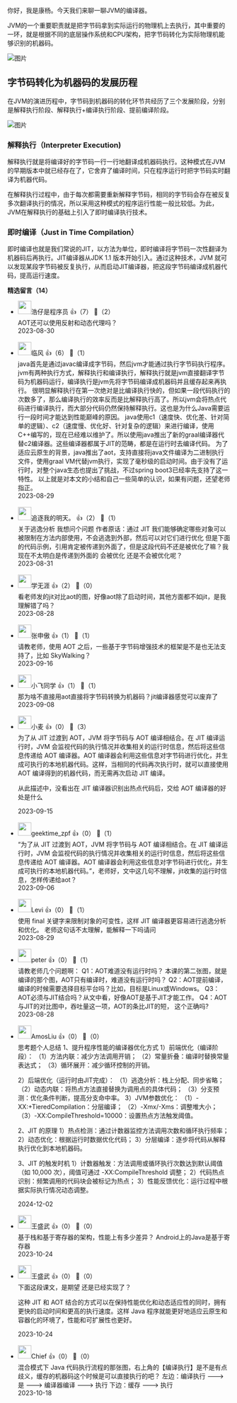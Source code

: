 你好，我是康杨。今天我们来聊一聊JVM的编译器。

JVM的一个重要职责就是把字节码拿到实际运行的物理机上去执行，其中重要的一环，就是根据不同的底层操作系统和CPU架构，把字节码转化为实际物理机能够识别的机器码。

![图片](https://static001.geekbang.org/resource/image/yy/b2/yy3970yy80b5749a167747b6905216b2.png?wh=1920x607)

## 字节码转化为机器码的发展历程

在JVM的演进历程中，字节码到机器码的转化环节共经历了三个发展阶段，分别是解释执行阶段、解释执行+编译执行阶段、提前编译阶段。

![图片](https://static001.geekbang.org/resource/image/de/7d/de5aca6c5d034abaf30cb77412f5587d.png?wh=1920x1248)

### 解释执行（Interpreter Execution)

解释执行就是将编译好的字节码一行一行地翻译成机器码执行。这种模式在JVM的早期版本中就已经存在了，它舍弃了编译时间，只在程序运行时把字节码实时翻译为机器代码。

在解释执行过程中，由于每次都需要重新解释字节码，相同的字节码会存在被反复多次翻译执行的情况，所以采用这种模式的程序运行性能一般比较低。为此，JVM在解释执行的基础上引入了即时编译执行技术。

### 即时编译（Just in Time Compilation）

即时编译也就是我们常说的JIT，以方法为单位，即时编译将字节码一次性翻译为机器码后再执行。JIT编译器从JDK 1.1 版本开始引入。通过这种技术，JVM 就可以发现某段字节码被反复执行，从而启动JIT编译器，把这段字节码编译成机器代码，提高运行速度。
<div><strong>精选留言（14）</strong></div><ul>
<li><img src="https://static001.geekbang.org/account/avatar/00/10/da/d9/f051962f.jpg" width="30px"><span>浩仔是程序员</span> 👍（7） 💬（2）<div>AOT还可以使用反射和动态代理吗？</div>2023-08-30</li><br/><li><img src="https://static001.geekbang.org/account/avatar/00/11/7a/56/29877cb9.jpg" width="30px"><span>临风</span> 👍（6） 💬（1）<div>    java首先是通过javac编译成字节码，然后jvm才能通过执行字节码执行程序。jvm有两种执行方式，解释执行和编译执行，解释执行就是jvm直接翻译字节码为机器码运行，编译执行是jvm先将字节码编译成机器码并且缓存起来再执行。
    很明显解释执行在第一次绝对是比编译执行快的，但如果一段代码执行的次数多了，那么编译执行的效率反而是比解释执行高了。所以jvm会将热点代码进行编译执行，而大部分代码仍然保持解释执行。这也是为什么Java需要运行一段时间才能达到性能巅峰的原因。
    java使用c1（速度快、优化差、针对简单的逻辑）、c2（速度慢、优化好、针对复杂的逻辑）来进行编译，使用C++编写的，现在已经难以维护了。所以使用java推出了新的graal编译器代替c2编译器。这些编译器都属于JIT的范畴，都是在运行时去编译代码。
    为了适应云原生的背景，java推出了aot，支持直接将java文件编译为二进制执行文件，使用graal VM代替jvm执行，实现了毫秒级的启动时间。由于没有了运行时，对整个java生态也提出了挑战，不过spring boot3已经率先支持了这一特性。
    以上就是对本文的小结和自己一些简单的认识，如果有问题，还望老师指正。</div>2023-08-29</li><br/><li><img src="https://static001.geekbang.org/account/avatar/00/31/b6/2b/af79073f.jpg" width="30px"><span>追逐我的明天。</span> 👍（2） 💬（1）<div>关于逃逸分析 我想问个问题
作者原话：通过 JIT 我们能够确定哪些对象可以被限制在方法内部使用，不会逃逸到外部，然后可以对它们进行优化
但是下面的代码示例，引用肯定被传递到外面了，但是这段代码不还是被优化了嘛？我现在不太明白是传递到外面的 会被优化 还是不会被优化呢？</div>2023-08-31</li><br/><li><img src="https://static001.geekbang.org/account/avatar/00/13/24/5d/65e61dcb.jpg" width="30px"><span>学无涯</span> 👍（2） 💬（0）<div>看老师发的jit对比aot的图，好像aot除了启动时间，其他方面都不如jit，是我理解错了吗？</div>2023-08-28</li><br/><li><img src="https://static001.geekbang.org/account/avatar/00/12/0a/a4/828a431f.jpg" width="30px"><span>张申傲</span> 👍（1） 💬（1）<div>请教老师，使用 AOT 之后，一些基于字节码增强技术的框架是不是也无法支持了，比如 SkyWalking？</div>2023-09-16</li><br/><li><img src="https://static001.geekbang.org/account/avatar/00/12/ce/d7/074920d5.jpg" width="30px"><span>小飞同学</span> 👍（1） 💬（1）<div>那为啥不直接用aot直接将字节码转换为机器码？jit编译器感觉可以废弃了</div>2023-09-08</li><br/><li><img src="https://static001.geekbang.org/account/avatar/00/12/91/71/0b16655d.jpg" width="30px"><span>小麦</span> 👍（0） 💬（3）<div>为了从 JIT 过渡到 AOT，JVM 将字节码与 AOT 编译相结合。在 JIT 编译运行时，JVM 会监视代码的执行情况并收集相关的运行时信息，然后将这些信息传递给 AOT 编译器。AOT 编译器会利用这些信息对字节码进行优化，并生成可执行的本地机器代码。这样，当相同的代码再次执行时，就可以直接使用 AOT 编译得到的机器代码，而无需再次启动 JIT 编译。

从此描述中，没看出在 JIT 编译器识别出热点代码后，交给 AOT 编译器的好处是什么</div>2023-09-15</li><br/><li><img src="https://static001.geekbang.org/account/avatar/00/0f/e5/4f/731ef2c1.jpg" width="30px"><span>geektime_zpf</span> 👍（0） 💬（1）<div>“为了从 JIT 过渡到 AOT，JVM 将字节码与 AOT 编译相结合。在 JIT 编译运行时，JVM 会监视代码的执行情况并收集相关的运行时信息，然后将这些信息传递给 AOT 编译器。AOT 编译器会利用这些信息对字节码进行优化，并生成可执行的本地机器代码。”，老师好，文中这几句不理解，jit收集的运行时信息，怎样传递给aot？</div>2023-09-06</li><br/><li><img src="https://static001.geekbang.org/account/avatar/00/21/e4/b4/889954ca.jpg" width="30px"><span>Levi</span> 👍（0） 💬（1）<div>使用 final 关键字来限制对象的可变性，这样 JIT 编译器更容易进行逃逸分析和优化。
老师这句话不太理解，能解释一下吗请问</div>2023-08-29</li><br/><li><img src="https://static001.geekbang.org/account/avatar/00/10/25/87/f3a69d1b.jpg" width="30px"><span>peter</span> 👍（0） 💬（1）<div>请教老师几个问题啊：
Q1：AOT难道没有运行时吗？
本课的第二张图，就是编译的那个图，AOT只有编译时，难道没有运行时吗？
Q2：AOT提前编译，编译的时候需要选择目标平台吗？比如，目标是Linux或Windows。
Q3：AOT必须与JIT结合吗？从文中看，好像AOT是基于JIT才能工作。
Q4：AOT与JIT的对比图中，吞吐量这一项，AOT的条比JIT的短，
这个正确吗?</div>2023-08-28</li><br/><li><img src="https://static001.geekbang.org/account/avatar/00/1f/04/c0/42c70741.jpg" width="30px"><span>AmosLiu</span> 👍（0） 💬（0）<div>思考题个人总结
1、提升程序性能的编译器优化方式
1）前端优化（编译阶段）：
（1）方法内联：减少方法调用开销；
（2）常量折叠：编译时替换常量表达式；
（3）循环展开：减少循环控制的开销。

2）后端优化（运行时由JIT完成）：
（1）逃逸分析：栈上分配、同步省略；
（2）动态内联：将热点方法直接替换为调用点的具体代码；
（3）分支预测：优化条件判断，提高分支命中率。
3）JVM参数优化：
（1）-XX:+TieredCompilation：分层编译；
（2）-Xmx&#47;-Xms：调整堆大小；
（3）-XX:CompileThreshold=10000：设置热点方法触发阈值。

2、JIT 的原理
1）热点检测：通过计数器监控方法调用次数和循环执行频率；
2）动态优化：根据运行时数据优化代码；
3）分层编译：逐步将代码从解释执行优化到本地机器码。

3、JIT 的触发时机
1）计数器触发：方法调用或循环执行次数达到默认阈值（如 10,000 次），阈值可通过 -XX:CompileThreshold 调整；
2）代码热点识别：频繁调用的代码块会被标记为热点；
3）性能反馈优化：运行过程中根据实际执行情况动态调整。</div>2024-12-02</li><br/><li><img src="https://static001.geekbang.org/account/avatar/00/12/0b/34/f41d73a4.jpg" width="30px"><span>王盛武</span> 👍（0） 💬（0）<div>基于栈和基于寄存器的架构，性能上有多少差异？ Android上的Java是基于寄存器</div>2023-10-24</li><br/><li><img src="https://static001.geekbang.org/account/avatar/00/12/0b/34/f41d73a4.jpg" width="30px"><span>王盛武</span> 👍（0） 💬（0）<div>下面这段课文，是期望 还是已经实现了？

这种 JIT 和 AOT 结合的方式可以在保持性能优化和动态适应性的同时，拥有更快的启动时间和更高的执行速度。这样 Java 程序就能更好地适应云原生和容器化的环境了，性能和可扩展性也更好。</div>2023-10-24</li><br/><li><img src="https://static001.geekbang.org/account/avatar/00/11/57/60/65b006a6.jpg" width="30px"><span>Chief</span> 👍（0） 💬（0）<div>混合模式下 Java 代码执行流程的那张图，右上角的【编译执行】是不是有点歧义，缓存的机器码这个时候是可以直接执行的吧？ 
左边：编译执行 ---&gt; 是 ---&gt; 编译器编译 ---&gt; 执行
下边：缓存 ---&gt; 执行</div>2023-10-18</li><br/>
</ul>